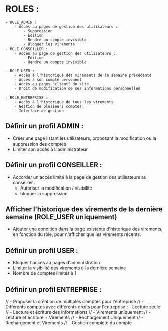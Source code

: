# ROLES :
    - ROLE_ADMIN :
        - Accès au pages de gestion des utilisateurs :
            - Suppression
            - Édition
            - Rendre un compte invisible
            - Bloquer les virements
    - ROLE_CONSEILLER :
        - Accès au page de gestion des utilisateurs :
            - Édition
            - Rendre un compte invisible

    - ROLE_USER :
        - Accès à l'historique des virements de la semaine précédente
        - Accès à son compte personnel
        - Accès au pages "client" du site
        - Droit de modification de ses informations personnelles

    - ROLE_ENTREPRISE :
        - Accès à l'historique de tous les virements 
        - Gestion de plusieurs comptes
        - Interface de gestion


## Définir un profil ADMIN :
- Créer une page listant les utilisateurs, proposant la modification ou la suppression des comptes
- Limiter son accès à L'administrateur


## Définir un profil CONSEILLER :
- Accorder un accès limité à la page de gestion des utilisateurs au conseiller :
    - Autoriser la modification / visibilité
    - bloquer la suppression


## Afficher l'historique des virements de la dernière semaine (ROLE_USER uniquement)
- Ajouter une condition dans la page existante d'historique des virements, en fonction du rôle, pour n'afficher que les virements récents.


## Définir un profil USER :
- Bloquer l'accès au pages d'administration
- Limiter la visibilité des virements à la dernière semaine
- Nombre de comptes limités à 1


## Définir un profil ENTREPRISE :
// - Proposer la création de multiples comptes pour l'entreprise
// - Différents comptes avec différents droits pour l'entreprise :
       - Lecture seule
//     - Lecture et écriture des informations
//     - Virements uniquement
//     - Lecture et écriture + Virements
//     - Rechargement Uniquement
//     - Rechargement et Virements
//     - Gestion complète du compte